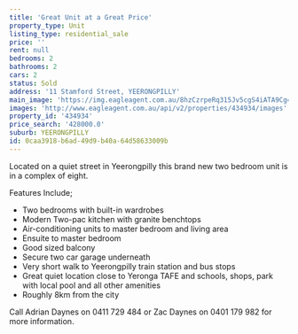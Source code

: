 ```yaml
---
title: 'Great Unit at a Great Price'
property_type: Unit
listing_type: residential_sale
price: ''
rent: null
bedrooms: 2
bathrooms: 2
cars: 2
status: Sold
address: '11 Stamford Street, YEERONGPILLY'
main_image: 'https://img.eagleagent.com.au/8hzCzrpeRq315Jv5cgS4iATA9Cg=/1280x854/smart/https://s3-us-west-2.amazonaws.com/eagleagent-orig/images/6819128/105287409-image-M.jpg'
images: 'http://www.eagleagent.com.au/api/v2/properties/434934/images'
property_id: '434934'
price_search: '428000.0'
suburb: YEERONGPILLY
id: 0caa3918-b6ad-49d9-b40a-64d58633009b
---
```

Located on a quiet street in Yeerongpilly this brand new two bedroom unit is in a complex of eight.

Features Include;
- Two bedrooms with built-in wardrobes
- Modern Two-pac kitchen with granite benchtops
- Air-conditioning units to master bedroom and living area
- Ensuite to master bedroom
- Good sized balcony
- Secure two car garage underneath
- Very short walk to Yeerongpilly train station and bus stops
- Great quiet location close to Yeronga TAFE and schools, shops, park with local pool and all other amenities
- Roughly 8km from the city

Call Adrian Daynes on 0411 729 484 or Zac Daynes on 0401 179 982 for more information.
